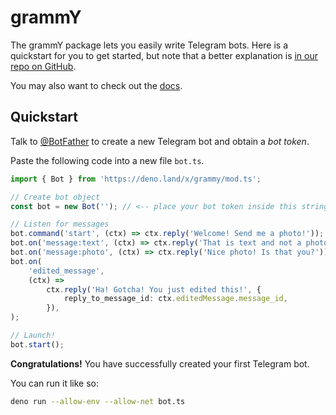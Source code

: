 # grammY

The grammY package lets you easily write Telegram bots. Here is a quickstart for you to get started, but note that a better explanation is [in our repo on GitHub](https://github.com/grammyjs/grammY).

You may also want to check out the [docs](https://grammy.dev).

## Quickstart

Talk to [@BotFather](https://t.me/BotFather) to create a new Telegram bot and obtain a _bot token_.

Paste the following code into a new file `bot.ts`.

```ts
import { Bot } from 'https://deno.land/x/grammy/mod.ts';

// Create bot object
const bot = new Bot(''); // <-- place your bot token inside this string

// Listen for messages
bot.command('start', (ctx) => ctx.reply('Welcome! Send me a photo!'));
bot.on('message:text', (ctx) => ctx.reply('That is text and not a photo!'));
bot.on('message:photo', (ctx) => ctx.reply('Nice photo! Is that you?'));
bot.on(
    'edited_message',
    (ctx) =>
        ctx.reply('Ha! Gotcha! You just edited this!', {
            reply_to_message_id: ctx.editedMessage.message_id,
        }),
);

// Launch!
bot.start();
```

**Congratulations!** You have successfully created your first Telegram bot.

You can run it like so:

```bash
deno run --allow-env --allow-net bot.ts
```
